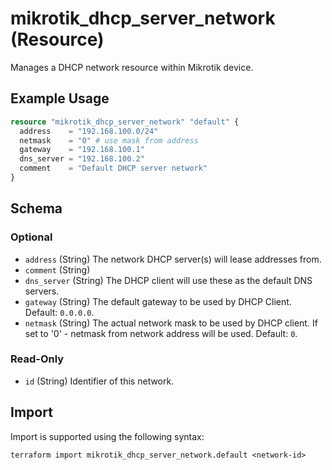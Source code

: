 # mikrotik_dhcp_server_network (Resource)
Manages a DHCP network resource within Mikrotik device.

## Example Usage
```terraform
resource "mikrotik_dhcp_server_network" "default" {
  address    = "192.168.100.0/24"
  netmask    = "0" # use mask from address
  gateway    = "192.168.100.1"
  dns_server = "192.168.100.2"
  comment    = "Default DHCP server network"
}
```

<!-- schema generated by tfplugindocs -->
## Schema

### Optional

- `address` (String) The network DHCP server(s) will lease addresses from.
- `comment` (String)
- `dns_server` (String) The DHCP client will use these as the default DNS servers.
- `gateway` (String) The default gateway to be used by DHCP Client. Default: `0.0.0.0`.
- `netmask` (String) The actual network mask to be used by DHCP client. If set to '0' - netmask from network address will be used. Default: `0`.

### Read-Only

- `id` (String) Identifier of this network.

## Import
Import is supported using the following syntax:
```shell
terraform import mikrotik_dhcp_server_network.default <network-id>
```
